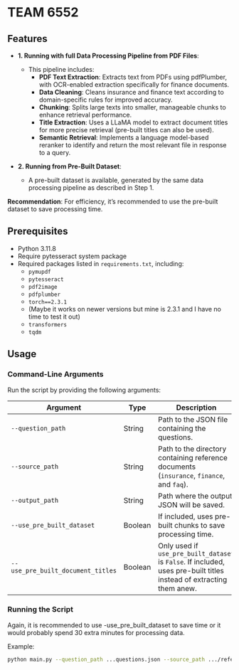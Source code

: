 # TEAM 6552

## Features

- **1. Running with full Data Processing Pipeline from PDF Files**:
  - This pipeline includes:
    - **PDF Text Extraction**: Extracts text from PDFs using pdfPlumber, with OCR-enabled extraction specifically for finance documents.
    - **Data Cleaning**: Cleans insurance and finance text according to domain-specific rules for improved accuracy.
    - **Chunking**: Splits large texts into smaller, manageable chunks to enhance retrieval performance.
    - **Title Extraction**: Uses a LLaMA model to extract document titles for more precise retrieval (pre-built titles can also be used).
    - **Semantic Retrieval**: Implements a language model-based reranker to identify and return the most relevant file in response to a query.

- **2. Running from Pre-Built Dataset**:
  - A pre-built dataset is available, generated by the same data processing pipeline as described in Step 1.

**Recommendation**: For efficiency, it’s recommended to use the pre-built dataset to save processing time.

## Prerequisites

- Python 3.11.8
- Require pytesseract system package
- Required packages listed in `requirements.txt`, including:
  - `pymupdf`
  - `pytesseract`
  - `pdf2image`
  - `pdfplumber`
  - `torch==2.3.1`  
  - (Maybe it works on newer versions but mine is 2.3.1 and I have no time to test it out)
  - `transformers`
  - `tqdm`


## Usage

### Command-Line Arguments

Run the script by providing the following arguments:

| Argument                        | Type    | Description                                                                                                           |
|---------------------------------|---------|-----------------------------------------------------------------------------------------------------------------------|
| `--question_path`               | String  | Path to the JSON file containing the questions.                                                                       |
| `--source_path`                 | String  | Path to the directory containing reference documents (`insurance`, `finance`, and `faq`).                             |
| `--output_path`                 | String  | Path where the output JSON will be saved.                                                                             |
| `--use_pre_built_dataset`       | Boolean | If included, uses pre-built chunks to save processing time.                                                                |
| `--use_pre_built_document_titles` | Boolean | Only used if `use_pre_built_dataset` is `False`. If included, uses pre-built titles instead of extracting them anew.      |

### Running the Script

Again, it is recommended to use -use_pre_built_dataset to save time or it would probably spend 30 extra minutes for processing data.

Example:

```bash
python main.py --question_path ...questions.json --source_path .../reference --output_path ....pred_retrieve.json --use_pre_built_dataset
